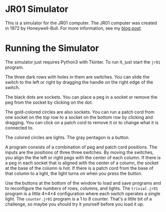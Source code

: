 # JR01 Simulator

This is a simulator for the JR01 computer. The JR01 computer was created in 1972 by Honeywell-Bull. For more information, see my [blog post]( https://medium.com/@jberkenbilt/jr01-2e6a42b6cc92).

# Running the Simulator

The simulator just requires Python3 with Tkinter. To run it, just start the `jr01` program.

The three dark rows with holes in them are switches. You can slide the switch to the left or right by dragging the handle on the right edge of the switch.

The black dots are sockets. You can place a peg in a socket or remove the peg from the socket by clicking on the dot.

The gold-colored circles are also sockets. You can run a patch cord from one socket on the top row to a socket on the bottom row by clicking and dragging. You can click on a patch cord to remove it or to change what it is connected to.

The colored circles are lights. The gray pentagon is a button.

A program consists of a combination of peg and patch cord positions. The inputs are the positions of three three switches. By moving the switches, you align the the left or right pegs with the center of each column. If there is a peg in each socket that is aligned with the center of a column, the socket at the base of the column is hot. If there is a patch cord from the base of that column to a light, the light turns on when you press the button.

Use the buttons at the bottom of the window to load and save programs and to reconfigure the numbers of rows, columns, and lights. The `trivial.jr01` program is a little 4×4×4 configuration where each switch operates a single light. The `counter.jr01` program is a 1 to 8 counter. That's a little bit of a challenge, so maybe you should try it yourself before you load it up.
